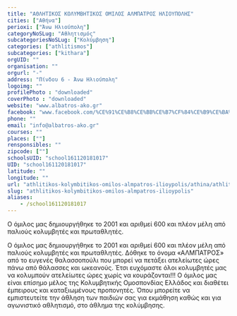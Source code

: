 ```yaml
---
title: "ΑΘΛΗΤΙΚΟΣ ΚΟΛΥΜΒΗΤΙΚΟΣ ΟΜΙΛΟΣ ΑΛΜΠΑΤΡΟΣ ΗΛΙΟΥΠΟΛΗΣ"
cities: ["Αθήνα"]
perioxi: ["Άνω Ηλιούπολη"]
categoryNoSLug: "Αθλητισμός"
subcategoriesNoSLug: ["Κολύμβηση"]
categories: ["athlitismos"]
subcategories: ["kithara"]
orgUID: ""
organisation: ""
orgurl: "-"
address: "Πίνδου 6 - Άνω Ηλιούπολη"
logoimg: ""
profilePhoto : "downloaded"
coverPhoto : "downloaded"
website: "www.albatros-ako.gr"
facebook: "www.facebook.com/%CE%91%CE%B8%CE%BB%CE%B7%CF%84%CE%B9%CE%BA%CF%8C%CF%82-%CE%9A%CE%BF%CE%BB%CF%85%CE%BC%CE%B2%CE%B7%CF%84%CE%B9%CE%BA%CF%8C%CF%82-%CE%8C%CE%BC%CE%B9%CE%BB%CE%BF%CF%82-%CE%97%CE%BB%CE%B9%CE%BF%CF%8D%CF%80%CE%BF%CE%BB%CE%B7%CF%82-%CE%86%CE%BB%CE%BC%CF%80%CE%B1%CF%84%CF%81%CE%BF%CF%82-457807697623993/"
phone: ""
email: "info@albatros-ako.gr"
courses: ""
places: [""]
rensponsibles: ""
zipcode: [""]
schoolsUID: "school161120181017"
UID: "school161120181017"
latitude: ""
longitude: ""
url: "athlitikos-kolymbitikos-omilos-almpatros-ilioypolis/athina/athlitismos/kithara"
slug: "athlitikos-kolymbitikos-omilos-almpatros-ilioypolis"
aliases:
    - /school161120181017
---
```



Ο όμιλος μας δημιουργήθηκε το 2001 και αριθμεί 600 και πλέον μέλη από παλιούς κολυμβητές και πρωταθλητές.

Ο όμιλος μας δημιουργήθηκε το 2001 και αριθμεί 600 και πλέον μέλη από παλιούς κολυμβητές και πρωταθλητές. Δόθηκε το όνομα «ΑΛΜΠΑΤΡΟΣ» από το ευγενές θαλασσοπούλι που μπορεί να πετάξει ατελείωτες ώρες πάνω από θάλασσες και ωκεανούς. Έτσι ευχόμαστε όλοι κολυμβητές μας να κολυμπούν ατελείωτες ώρες χωρίς να κουράζονται!!! Ο όμιλος μας είναι επίσημο μέλος της Κολυμβητικής Ομοσπονδίας Ελλάδος και διαθέτει έμπειρους και καταξιωμένους προπονητές. Όπου μπορείτε να εμπιστευτείτε την άθληση των παιδιών σας για εκμάθηση καθώς και για αγωνιστικό αθλητισμό, στο άθλημα της κολύμβησης.